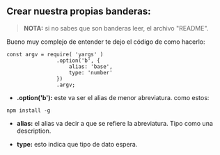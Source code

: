 ## Crear nuestra propias banderas:

> **NOTA:** si no sabes que son banderas leer, el archivo "README".

Bueno muy complejo de entender te dejo el código de como hacerlo:

~~~
const argv = require( 'yargs' )
                .option('b', {
                    alias: 'base',
                    type: 'number'
                })
                .argv;
~~~

- **.option('b'):** este va ser el alias de menor abreviatura. como estos:

~~~
npm install -g
~~~

- **alias:** el alias va decir a que se refiere la abreviatura. Tipo como una description.

- **type:** esto indica que tipo de dato espera.